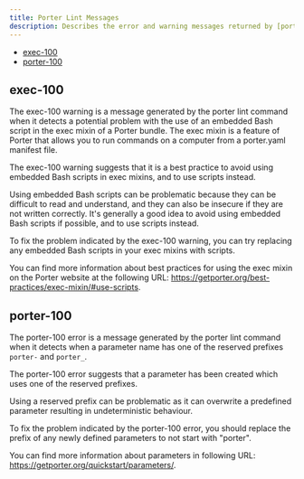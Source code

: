 ```yaml
---
title: Porter Lint Messages
description: Describes the error and warning messages returned by [porter Lint command](https://getporter.org/cli/porter_lint)
---
```


* [exec-100](#exec-100)
* [porter-100](#porter-100)


## exec-100
The exec-100 warning is a message generated by the porter lint command when it detects a potential problem with the use of an embedded Bash script in the exec mixin of a Porter bundle. The exec mixin is a feature of Porter that allows you to run commands on a computer from a porter.yaml manifest file.

The exec-100 warning suggests that it is a best practice to avoid using embedded Bash scripts in exec mixins, and to use scripts instead. 

Using embedded Bash scripts can be problematic because they can be difficult to read and understand, and they can also be insecure if they are not written correctly. It's generally a good idea to avoid using embedded Bash scripts if possible, and to use scripts instead.

To fix the problem indicated by the exec-100 warning, you can try replacing any embedded Bash scripts in your exec mixins with scripts.

You can find more information about best practices for using the exec mixin on the Porter website at the following URL: https://getporter.org/best-practices/exec-mixin/#use-scripts.


## porter-100
The porter-100 error is a message generated by the porter lint command when it detects when a  parameter name has one of the reserved prefixes `porter-` and `porter_`.

The porter-100 error suggests that a parameter has been created which uses one of the reserved prefixes.

Using a reserved prefix can be problematic as it can overwrite a predefined parameter resulting in undeterministic behaviour.

To fix the problem indicated by the porter-100 error, you should replace the prefix of any newly defined parameters to not start with "porter".

You can find more information about parameters in  following URL: https://getporter.org/quickstart/parameters/.